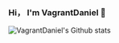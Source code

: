 ### Hi， I'm VagrantDaniel 👋

![VagrantDaniel's Github stats](https://github-readme-stats.vercel.app/api?username=VagrantDaniel&show_icons=true&theme=lgolia)
<!--
**VagrantDaniel/VagrantDaniel** is a ✨ _special_ ✨ repository because its `README.md` (this file) appears on your GitHub profile.

Here are some ideas to get you started:

- 🔭 I’m currently working on ...
- 🌱 I’m currently learning ...
- 👯 I’m looking to collaborate on ...
- 🤔 I’m looking for help with ...
- 💬 Ask me about ...
- 📫 How to reach me: ...
- 😄 Pronouns: ...
- ⚡ Fun fact: ...
-->
